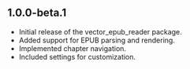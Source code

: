 ## 1.0.0-beta.1
- Initial release of the vector_epub_reader package.
- Added support for EPUB parsing and rendering.
- Implemented chapter navigation.
- Included settings for customization.